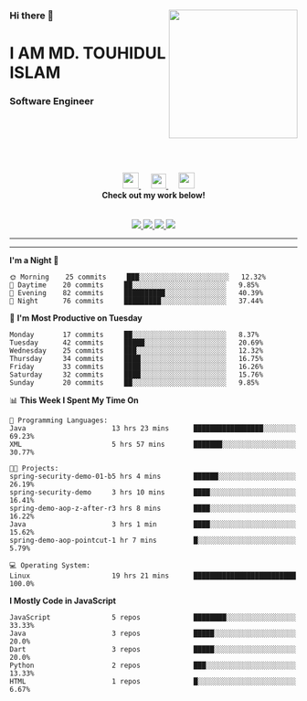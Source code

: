 <div>
<img align="right" width="225" height="225" src="https://touhid-jisan.github.io/img/about-us.png">
<div>
  <h3> </h3>
  <h3> </h3>
  <h3>Hi there 👋</h3>
  <h1>I AM MD. TOUHIDUL ISLAM</h1>
  <h3>Software Engineer</h3>
  <!--<div>
    <h3> <a href="https://touhid-jisan.github.io/pdf/Touhidul_Islam.pdf"><span>Get CV</span></a></h3>
  </div> -->
</div>
</div>
<br/><br/><br/><br/><br/>

<div align="center">
  
  &emsp;
  <a href= "https://www.instagram.com/touhid_jisan/">
    <img src="https://img.icons8.com/ios-glyphs/256/000000/instagram-new.svg" width="28px"/>
  </a>
  &emsp;
  <a href="https://www.linkedin.com/in/touhid-jisan/">
    <img src="https://img.icons8.com/ios-filled/256/000000/linkedin.svg" width="26px"/>
  </a>
  &emsp;
  <a href="http://touhid-jisan.github.io/">
    <img src="https://img.icons8.com/material/256/000000/globe--v1.png" width="28px"/>
  </a>                                                                          
  <strong>Check out my work below!</strong>
  <br> <br>  
  <a href="https://github.com/touhid-jisan">
    <img src="https://badges.pufler.dev/years/touhid-jisan?style=flat-square&color=black&logo=github">
  </a>
  <a href="https://github.com/touhid-jisan?tab=repositories">
    <img src="https://badges.pufler.dev/repos/touhid-jisan?style=flat-square&color=black&logo=github">
  </a>
  <a href="https://gist.github.com/touhid-jisan">
    <img src="https://badges.pufler.dev/gists/touhid-jisan?style=flat-square&color=black&logo=github">
  </a>
  <a href="https://github.com/touhid-jisan">
    <img src="https://badges.pufler.dev/commits/monthly/touhid-jisan?style=flat-square&color=black&logo=github">
  </a>
</div>
<hr><hr>
<!--
**touhid-jisan/touhid-jisan** is a ✨ _special_ ✨ repository because its `README.md` (this file) appears on your GitHub profile.

Here are some ideas to get you started:

- 🔭 I’m currently working on ...
- 🌱 I’m currently learning ...
- 👯 I’m looking to collaborate on ...
- 🤔 I’m looking for help with ...
- 💬 Ask me about ...
- 📫 How to reach me: ...
- 😄 Pronouns: ...
- ⚡ Fun fact: ...
-->

<!--START_SECTION:waka-->
**I'm a Night 🦉** 

```text
🌞 Morning    25 commits     ███░░░░░░░░░░░░░░░░░░░░░░   12.32% 
🌆 Daytime    20 commits     ██░░░░░░░░░░░░░░░░░░░░░░░   9.85% 
🌃 Evening    82 commits     ██████████░░░░░░░░░░░░░░░   40.39% 
🌙 Night      76 commits     █████████░░░░░░░░░░░░░░░░   37.44%

```
📅 **I'm Most Productive on Tuesday** 

```text
Monday       17 commits     ██░░░░░░░░░░░░░░░░░░░░░░░   8.37% 
Tuesday      42 commits     █████░░░░░░░░░░░░░░░░░░░░   20.69% 
Wednesday    25 commits     ███░░░░░░░░░░░░░░░░░░░░░░   12.32% 
Thursday     34 commits     ████░░░░░░░░░░░░░░░░░░░░░   16.75% 
Friday       33 commits     ████░░░░░░░░░░░░░░░░░░░░░   16.26% 
Saturday     32 commits     ████░░░░░░░░░░░░░░░░░░░░░   15.76% 
Sunday       20 commits     ██░░░░░░░░░░░░░░░░░░░░░░░   9.85%

```


📊 **This Week I Spent My Time On** 

```text
💬 Programming Languages: 
Java                     13 hrs 23 mins      █████████████████░░░░░░░░   69.23% 
XML                      5 hrs 57 mins       ███████░░░░░░░░░░░░░░░░░░   30.77%

🐱‍💻 Projects: 
spring-security-demo-01-b5 hrs 4 mins        ██████░░░░░░░░░░░░░░░░░░░   26.19% 
spring-security-demo     3 hrs 10 mins       ████░░░░░░░░░░░░░░░░░░░░░   16.41% 
spring-demo-aop-z-after-r3 hrs 8 mins        ████░░░░░░░░░░░░░░░░░░░░░   16.22% 
Java                     3 hrs 1 min         ████░░░░░░░░░░░░░░░░░░░░░   15.62% 
spring-demo-aop-pointcut-1 hr 7 mins         █░░░░░░░░░░░░░░░░░░░░░░░░   5.79%

💻 Operating System: 
Linux                    19 hrs 21 mins      █████████████████████████   100.0%

```

**I Mostly Code in JavaScript** 

```text
JavaScript               5 repos             ████████░░░░░░░░░░░░░░░░░   33.33% 
Java                     3 repos             █████░░░░░░░░░░░░░░░░░░░░   20.0% 
Dart                     3 repos             █████░░░░░░░░░░░░░░░░░░░░   20.0% 
Python                   2 repos             ███░░░░░░░░░░░░░░░░░░░░░░   13.33% 
HTML                     1 repos             █░░░░░░░░░░░░░░░░░░░░░░░░   6.67%

```



<!--END_SECTION:waka-->
